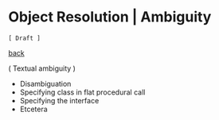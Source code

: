 ﻿Object Resolution | Ambiguity
=============================

`[ Draft ]`

[back](./)

( Textual ambiguity )

- Disambiguation
- Specifying class in flat procedural call
- Specifying the interface
- Etcetera
